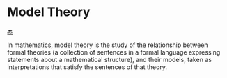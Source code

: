 # Model Theory

[:back:](../readme.md)

In mathematics, model theory is the study of the relationship between formal theories (a collection of sentences in a formal language expressing statements about a mathematical structure), and their models, taken as interpretations that satisfy the sentences of that theory.
